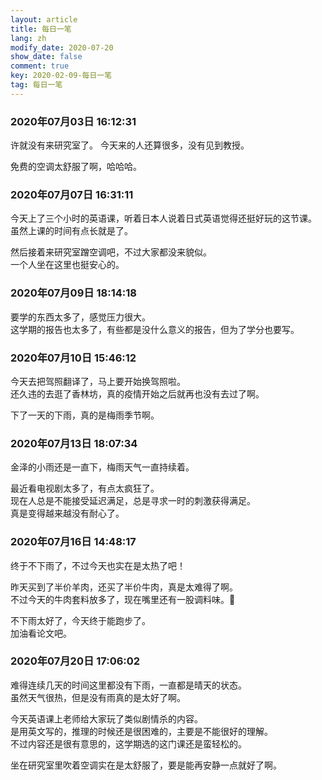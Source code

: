 ```yaml
---
layout: article
title: 每日一笔
lang: zh
modify_date: 2020-07-20
show_date: false
comment: true
key: 2020-02-09-每日一笔
tag: 每日一笔
---
```


### 2020年07月03日 16:12:31
许就没有来研究室了。
今天来的人还算很多，没有见到教授。

免费的空调太舒服了啊，哈哈哈。

### 2020年07月07日 16:31:11
今天上了三个小时的英语课，听着日本人说着日式英语觉得还挺好玩的这节课。  
虽然上课的时间有点长就是了。

然后接着来研究室蹭空调吧，不过大家都没来貌似。  
一个人坐在这里也挺安心的。

### 2020年07月09日 18:14:18
要学的东西太多了，感觉压力很大。  
这学期的报告也太多了，有些都是没什么意义的报告，但为了学分也要写。

### 2020年07月10日 15:46:12
今天去把驾照翻译了，马上要开始换驾照啦。  
还久违的去逛了香林坊，真的疫情开始之后就再也没有去过了啊。

下了一天的下雨，真的是梅雨季节啊。

### 2020年07月13日 18:07:34
金泽的小雨还是一直下，梅雨天气一直持续着。   

最近看电视剧太多了，有点太疯狂了。  
现在人总是不能接受延迟满足，总是寻求一时的刺激获得满足。  
真是变得越来越没有耐心了。

### 2020年07月16日 14:48:17
终于不下雨了，不过今天也实在是太热了吧！  

昨天买到了半价羊肉，还买了半价牛肉，真是太难得了啊。  
不过今天的牛肉套料放多了，现在嘴里还有一股调料味。🤦‍

不下雨太好了，今天终于能跑步了。  
加油看论文吧。

### 2020年07月20日 17:06:02
难得连续几天的时间这里都没有下雨，一直都是晴天的状态。  
虽然天气很热，但是没有雨真的是太好了啊。

今天英语课上老师给大家玩了类似剧情杀的内容。  
是用英文写的，推理的时候还是很困难的，主要是不能很好的理解。  
不过内容还是很有意思的，这学期选的这门课还是蛮轻松的。  

坐在研究室里吹着空调实在是太舒服了，要是能再安静一点就好了啊。